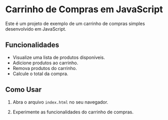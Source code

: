 # Carrinho de Compras em JavaScript

Este é um projeto de exemplo de um carrinho de compras simples desenvolvido em JavaScript.

## Funcionalidades

- Visualize uma lista de produtos disponíveis.
- Adicione produtos ao carrinho.
- Remova produtos do carrinho.
- Calcule o total da compra.

## Como Usar

1. Abra o arquivo `index.html` no seu navegador.

2. Experimente as funcionalidades do carrinho de compras.

